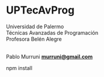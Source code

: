 # UPTecAvProg <br />
Universidad de Palermo <br />
Técnicas Avanzadas de Programación <br />
Profesora Belén Alegre <br /><br />

Pablo Murruni <b><murruni@gmail.com></b>

npm install

